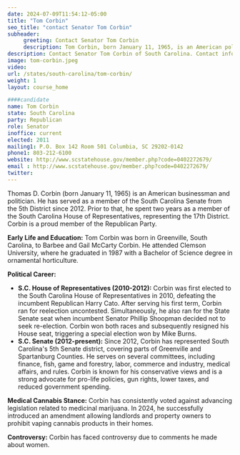 ```yaml
---
date: 2024-07-09T11:54:12-05:00
title: "Tom Corbin"
seo_title: "contact Senator Tom Corbin"
subheader:
     greeting: Contact Senator Tom Corbin
     description: Tom Corbin, born January 11, 1965, is an American politician affiliated with the Republican Party. He is a member of the South Carolina State Senate, representing District 5. He assumed office in 2012.
description: Contact Senator Tom Corbin of South Carolina. Contact information for Tom Corbin includes email address, phone number, and mailing address.
image: tom-corbin.jpeg
video:
url: /states/south-carolina/tom-corbin/
weight: 1
layout: course_home

####candidate
name: Tom Corbin
state: South Carolina
party: Republican
role: Senator
inoffice: current
elected: 2011
mailing1: P.O. Box 142 Room 501 Columbia, SC 29202-0142
phone1: 803-212-6100
website: http://www.scstatehouse.gov/member.php?code=0402272679/
email : http://www.scstatehouse.gov/member.php?code=0402272679/
twitter: 
---
```

Thomas D. Corbin (born January 11, 1965) is an American businessman and politician. He has served as a member of the South Carolina Senate from the 5th District since 2012. Prior to that, he spent two years as a member of the South Carolina House of Representatives, representing the 17th District. Corbin is a proud member of the Republican Party.

**Early Life and Education:**
Tom Corbin was born in Greenville, South Carolina, to Barbee and Gail McCarty Corbin. He attended Clemson University, where he graduated in 1987 with a Bachelor of Science degree in ornamental horticulture.

**Political Career:**
- **S.C. House of Representatives (2010-2012):** Corbin was first elected to the South Carolina House of Representatives in 2010, defeating the incumbent Republican Harry Cato. After serving his first term, Corbin ran for reelection uncontested. Simultaneously, he also ran for the State Senate seat when incumbent Senator Phillip Shoopman decided not to seek re-election. Corbin won both races and subsequently resigned his House seat, triggering a special election won by Mike Burns.
- **S.C. Senate (2012-present):** Since 2012, Corbin has represented South Carolina's 5th Senate district, covering parts of Greenville and Spartanburg Counties. He serves on several committees, including finance, fish, game and forestry, labor, commerce and industry, medical affairs, and rules. Corbin is known for his conservative views and is a strong advocate for pro-life policies, gun rights, lower taxes, and reduced government spending.

**Medical Cannabis Stance:**
Corbin has consistently voted against advancing legislation related to medicinal marijuana. In 2024, he successfully introduced an amendment allowing landlords and property owners to prohibit vaping cannabis products in their homes.

**Controversy:**
Corbin has faced controversy due to comments he made about women.
